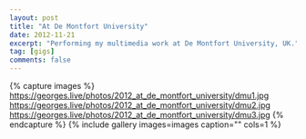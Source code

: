 ```yaml
---
layout: post
title: "At De Montfort University"
date: 2012-11-21
excerpt: "Performing my multimedia work at De Montfort University, UK."
tag: [gigs]
comments: false
---
```


{% capture images %}
	https://georges.live/photos/2012_at_de_montfort_university/dmu1.jpg
	https://georges.live/photos/2012_at_de_montfort_university/dmu2.jpg
	https://georges.live/photos/2012_at_de_montfort_university/dmu3.jpg
{% endcapture %}
{% include gallery images=images caption="" cols=1 %}
